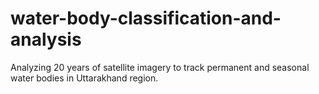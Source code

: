 # water-body-classification-and-analysis
Analyzing 20 years of satellite imagery to track permanent and seasonal water bodies in Uttarakhand region.
